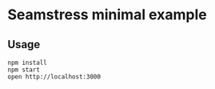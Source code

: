 # Seamstress minimal example

## Usage

```shell
npm install
npm start
open http://localhost:3000
```
